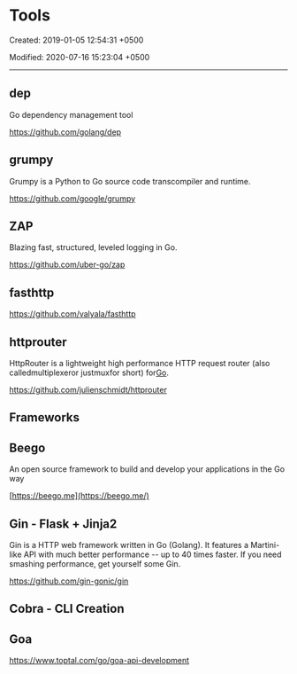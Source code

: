 # Tools

Created: 2019-01-05 12:54:31 +0500

Modified: 2020-07-16 15:23:04 +0500

---

## dep

Go dependency management tool

<https://github.com/golang/dep>

## grumpy

Grumpy is a Python to Go source code transcompiler and runtime.

<https://github.com/google/grumpy>

## ZAP

Blazing fast, structured, leveled logging in Go.

<https://github.com/uber-go/zap>

## fasthttp

<https://github.com/valyala/fasthttp>

## httprouter

HttpRouter is a lightweight high performance HTTP request router (also calledmultiplexeror justmuxfor short) for[Go](https://golang.org/).

<https://github.com/julienschmidt/httprouter>

## Frameworks

## Beego

An open source framework to build and develop your applications in the Go way

[https://beego.me](https://beego.me/)

## Gin - Flask + Jinja2

Gin is a HTTP web framework written in Go (Golang). It features a Martini-like API with much better performance -- up to 40 times faster. If you need smashing performance, get yourself some Gin.

<https://github.com/gin-gonic/gin>

## Cobra - CLI Creation

## Goa

<https://www.toptal.com/go/goa-api-development>
